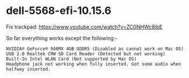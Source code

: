 # dell-5568-efi-10.15.6

Fix trackpad:
  https://www.youtube.com/watch?v=ZC0NHWc8ibE
  
  So far everything works except the following:-

    NVIDIA® GeForce® 940MX 4GB GDDR5 (Disabled as cannot work on Mac OS)
    USB 2.0 Realtek CRW SD Card Reader (Detected but not working)
    Built-In Intel WLAN Card (Not supported by Mac OS)
    Headphone jack not working when fully inserted. Got some audio when halfway inserted.
